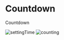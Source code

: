 # Countdown
Countdown

![settingTime](https://user-images.githubusercontent.com/96065240/166565754-5d6a7055-88ac-4caa-b7b0-552af4899a77.png)
![counting](https://user-images.githubusercontent.com/96065240/166565743-292d55ec-66c0-41af-bfc6-44640feb8e74.png)
